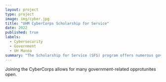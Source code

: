 ```yaml
---
layout: project
type: project
image: img/cyber.jpg
title: "UHM CyberCorps Scholarship for Service"
date: 2022
published: true
labels:
  - Cybersecurity
  - Government
  - UH Manoa
summary: "The Scholarship for Service (SFS) program offers numerous government opportunities and scholarships to students pursuing careers in the field of cybersecurity."
---
```


Joining the CyberCorps allows for many government-related opprotunites open.
